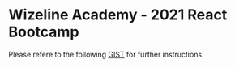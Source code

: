 # Wizeline Academy - 2021 React Bootcamp

Please refere to the following [GIST](https://gist.github.com/erickwize/d7311bfc972080c162c43cbb7dc80587) for further instructions
